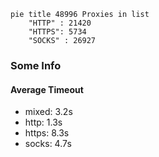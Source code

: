 
```mermaid
pie title 48996 Proxies in list
    "HTTP" : 21420
    "HTTPS": 5734
    "SOCKS" : 26927
```

### Some Info
#### Average Timeout

- mixed: 3.2s
- http: 1.3s
- https: 8.3s
- socks: 4.7s